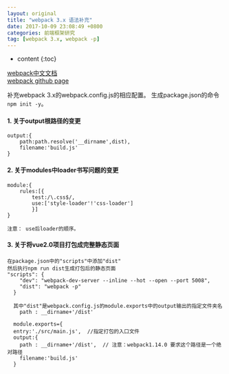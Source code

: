 ```yaml
---
layout: original
title: "webpack 3.x 语法补充"
date: 2017-10-09 23:08:49 +0800 
categories: 前端框架研究
tag: [webpack 3.x, webpack -p]
---
```

* content
{:toc}

[webpack中文文档](https://doc.webpack-china.org/)<br>
[webpack github page](http://webpack.github.io/docs/)<br>


补充webpack 3.x的webpack.config.js的相应配置。
生成package.json的命令`npm init -y`。


<!-- more -->
#### 1. 关于output根路径的变更
```
output:{
    path:path.resolve('__dirname',dist),
    filename:'build.js'
}
```

#### 2. 关于modules中loader书写问题的变更
```
module:{
    rules:[{
        test:/\.css$/,
        use:['style-loader'!'css-loader']
        }]
}

注意： use后loader的顺序。

```

#### 3. 关于将vue2.0项目打包成完整静态页面
```
在package.json中的"scripts"中添加"dist"
然后执行npm run dist生成打包后的静态页面
"scripts": {
    "dev": "webpack-dev-server --inline --hot --open --port 5008",
    "dist": "webpack -p"
  }

  其中"dist"是webpack.config.js的module.exports中的output输出的指定文件夹名
    path : __dirname+'/dist'

  module.exports={
  entry:'./src/main.js',  //指定打包的入口文件
  output:{
    path : __dirname+'/dist',  // 注意：webpack1.14.0 要求这个路径是一个绝对路径
    filename:'build.js'
  }
```